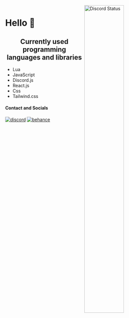 <a href="https://discord.com/users/531184958199562242" target="_blank">
    <img width="50%" align="right" alt="Discord Status" src="https://lanyard-profile-readme.vercel.app/api/531184958199562242?bg=161B22&borderRadius=5px%205px%200%200&animated=true&hideDiscrim=true&idleMessage=Probably%20doing%20something%20else...">
</a>

# Hello 👋

<h2 align="center">Currently used programming languages ​​and libraries</h2>

- Lua
- JavaScript
- Discord.js
- React.js
- Css
- Tailwind.css

#### Contact and Socials
<a href="https://discord.com/users/531184958199562242" target="_blank"><img alt="discord" align="center" src="https://img.shields.io/badge/-Discord-0D1117?style=flat-square&logo=discord&logoColor=white"></a>
<a href="https://www.behance.net/nikoDEV" target="_blank"><img alt="behance" align="center" src="https://img.shields.io/badge/-Behance-0D1117?style=flat-square&logo=behance&logoColor=white"></a>
